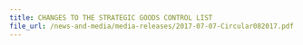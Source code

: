 ```yaml
---
title: CHANGES TO THE STRATEGIC GOODS CONTROL LIST
file_url: /news-and-media/media-releases/2017-07-07-Circular082017.pdf
---
```

